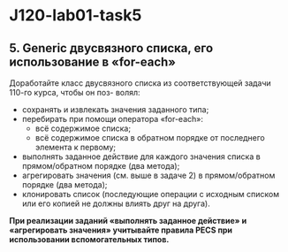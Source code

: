 # J120-lab01-task5
## 5. Generic двусвязного списка, его использование в «for-each» 
Доработайте класс двусвязного списка из соответствующей задачи 110-го курса, чтобы он поз-
волял: 
* сохранять и извлекать значения заданного типа; 
* перебирать при помощи оператора «for-each»: 
    - всё содержимое списка; 
    - всё содержимое списка в обратном порядке от последнего элемента к первому; 
* выполнять  заданное  действие  для  каждого значения списка в прямом/обратном порядке (два метода); 
* агрегировать значения (см. выше в задаче 2) в прямом/обратном порядке (два метода); 
* клонировать  список  (последующие  операции  с  исходным  списком  или  его  копией  не должны влиять друг на друга).

**При реализации заданий «выполнять заданное действие» и «агрегировать значения» учитывайте правила PECS при использовании вспомогательных типов.**